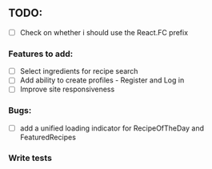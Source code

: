 ## TODO:

- [ ] Check on whether i should use the React.FC prefix
 
### Features to add: 

- [ ] Select ingredients for recipe search
- [ ] Add ability to create profiles - Register and Log in 
- [ ] Improve site responsiveness  
 
### Bugs:
- [ ] add a unified loading indicator for RecipeOfTheDay and FeaturedRecipes


### Write tests